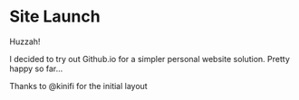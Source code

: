 Site Launch
==================

Huzzah! 

I decided to try out Github.io for a simpler personal website solution. Pretty happy so far...

Thanks to @kinifi for the initial layout
